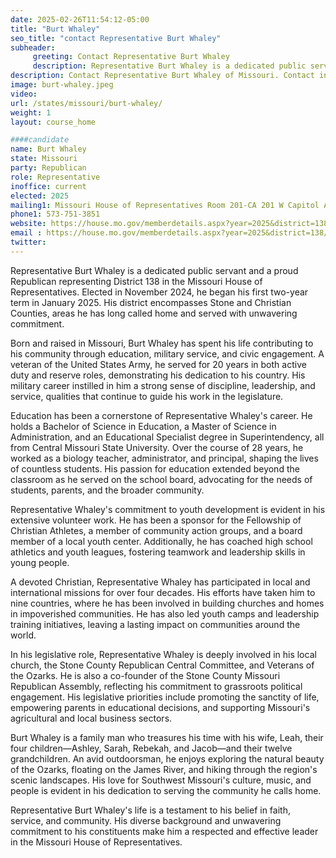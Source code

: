```yaml
---
date: 2025-02-26T11:54:12-05:00
title: "Burt Whaley"
seo_title: "contact Representative Burt Whaley"
subheader:
     greeting: Contact Representative Burt Whaley
     description: Representative Burt Whaley is a dedicated public servant and a proud Republican representing District 138 in the Missouri House of Representatives. Elected in November 2024, he began his first two-year term in January 2025.
description: Contact Representative Burt Whaley of Missouri. Contact information for Burt Whaley includes email address, phone number, and mailing address.
image: burt-whaley.jpeg
video:
url: /states/missouri/burt-whaley/
weight: 1
layout: course_home

####candidate
name: Burt Whaley
state: Missouri
party: Republican
role: Representative
inoffice: current
elected: 2025
mailing1: Missouri House of Representatives Room 201-CA 201 W Capitol Ave Jefferson City, MO 65101
phone1: 573-751-3851
website: https://house.mo.gov/memberdetails.aspx?year=2025&district=138/
email : https://house.mo.gov/memberdetails.aspx?year=2025&district=138/
twitter: 
---
```

Representative Burt Whaley is a dedicated public servant and a proud Republican representing District 138 in the Missouri House of Representatives. Elected in November 2024, he began his first two-year term in January 2025. His district encompasses Stone and Christian Counties, areas he has long called home and served with unwavering commitment.

Born and raised in Missouri, Burt Whaley has spent his life contributing to his community through education, military service, and civic engagement. A veteran of the United States Army, he served for 20 years in both active duty and reserve roles, demonstrating his dedication to his country. His military career instilled in him a strong sense of discipline, leadership, and service, qualities that continue to guide his work in the legislature.

Education has been a cornerstone of Representative Whaley's career. He holds a Bachelor of Science in Education, a Master of Science in Administration, and an Educational Specialist degree in Superintendency, all from Central Missouri State University. Over the course of 28 years, he worked as a biology teacher, administrator, and principal, shaping the lives of countless students. His passion for education extended beyond the classroom as he served on the school board, advocating for the needs of students, parents, and the broader community.

Representative Whaley's commitment to youth development is evident in his extensive volunteer work. He has been a sponsor for the Fellowship of Christian Athletes, a member of community action groups, and a board member of a local youth center. Additionally, he has coached high school athletics and youth leagues, fostering teamwork and leadership skills in young people.

A devoted Christian, Representative Whaley has participated in local and international missions for over four decades. His efforts have taken him to nine countries, where he has been involved in building churches and homes in impoverished communities. He has also led youth camps and leadership training initiatives, leaving a lasting impact on communities around the world.

In his legislative role, Representative Whaley is deeply involved in his local church, the Stone County Republican Central Committee, and Veterans of the Ozarks. He is also a co-founder of the Stone County Missouri Republican Assembly, reflecting his commitment to grassroots political engagement. His legislative priorities include promoting the sanctity of life, empowering parents in educational decisions, and supporting Missouri's agricultural and local business sectors.

Burt Whaley is a family man who treasures his time with his wife, Leah, their four children—Ashley, Sarah, Rebekah, and Jacob—and their twelve grandchildren. An avid outdoorsman, he enjoys exploring the natural beauty of the Ozarks, floating on the James River, and hiking through the region's scenic landscapes. His love for Southwest Missouri's culture, music, and people is evident in his dedication to serving the community he calls home.

Representative Burt Whaley's life is a testament to his belief in faith, service, and community. His diverse background and unwavering commitment to his constituents make him a respected and effective leader in the Missouri House of Representatives.
